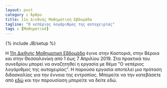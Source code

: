```yaml
---
layout: post
category : Άρθρο
title: 11η Διεθνής Μαθηματική Εβδομάδα
tagline: "Ο νεπέριος λογάριθμος της αυτοχειρίας"
tags : [Μαθηματικά]
---
```

{% include JB/setup %}

Η [11η Διεθνής Μαθηματική Εβδομάδα](https://11math2019.blogspot.com/) έγινε στην Καστοριά, στην Βέροια και στην Θεσσαλονίκη από 1 έως 7 Απριλίου 2019.
Στα πρακτικά του συνεδρίου μπορεί να αναζητηθεί η εργασία με θέμα "Ο νεπέριος λογάριθμος της αυτοχειρίας".
Η παρούσα εργασία αποτελεί μια πρόταση διδασκαλίας για την έννοια της εντροπίας. 
Μπορείτε να την κατεβάσετε από [εδώ](https://drive.google.com/open?id=1XQhFEpoXy6oGLaJ2ydnV5m1G9X_7IYrd) και την παρουσίαση μπορείτε να δείτε εδώ.
